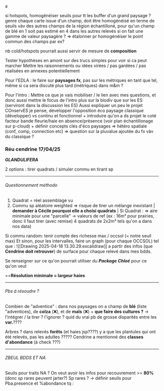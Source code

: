 a




si hotspots, homogénéiser seuils pour tt les buffer d'un grand paysage ? genre chaque carte issue d'un champ, doit être homogénéisé en terme de seuils vàv des autres champs de la région échantilloné, pour qu'un champ de blé en 1 soit pas estimé en 4 dans les autres relevés si on fait une gamme de valeur paysagère ? => étalonner pr homogénéiser le point commun des champs par ex?

nb cold/hotspots pourrait aussi servir de mesure de **composition**

Tester hypothèses en amont sur des trucs simples pour voir si ca peut marcher
Mettre les raisonnements ou idées virées / pas gardées / pas réalisées en annexes potentiellement


Pour l'EDLA : le faire sur **paysages fx**, pas sur les métriques en tant que tel, même si ca sera discuté plus tard (métriques) dans m&m ?

Pour l'intro : Mettre ce que je vais mobiliser / le lien avec mes questions, et donc aussi mettre le focus de l'intro plus sur la biodiv que sur les ES (serviront dans la discussion les ES)
Aussi expliquer un peu le projet COnservES je pense, développer l'opposition éco paysage classique (développer) vs continu et fonctionnel + introduire qu'on a ds projet le coté facteur bande fleurie/haie en absence/présence (voir plan échantillonage sur p-cloud) + définir concepts clés d'éco paysages => hétéro spatiale (conf, comp, connection etc) => question sur la pluvalue ajoutée du fx vàv du classique ?




### Réu cendrine 17/04/25

***GLANDULIFERA***


2 options : tirer quadrats / simuler commu en tirant sp

___
###### Questionnement méthodo 

1) Quadrat = réel assemblage vu
2) Commu sp aléatoire weighted => risque de tirer un mélange inexistant | **demander à Cécile pourquoi elle a choisi quadrats** |
Si Quadrat : => aire minimale pour une "parcelle" → valeurs de ref (ex : 16m² pour prairies, donc il faut tirer (avec remise) 4 quadrats de 2x2m² tels qu'on a dans nos data)

Si commu random: tenir compte des richesse max / occsol (= notre seuil max)
Et sinon, pour les intervalles, faire un graph (pour chaque OCCSOL) tel que : 
![[Drawing 2025-04-18 13.30.29.excalidraw]] a partir des infos (que **Cendrine doit retrouver**) de surface pour chaque relevé dans mes bdds.


Se renseigner sur ce qu'on pourrait utiliser du ***Package Chloé*** pour ce qu'on veut

==**Résolution minimale = largeur haies**

______
###### Pbs à résoudre ?

Combien de "adventice" : dans nos paysages on a champ de **blé** (liste "adventices), de **colza** (❌), et de **maïs** (❌)
\+ **que faire des cultures ?** → l'intégrer / la tirer ? l'ignorer ? quid du vrai pb de grosse disparités entre les **var.**????

Arbres ? dans relevés **forêts** (et haies jsp????) y a que les plantules qui ont été relevés, pas les adultes ?????
Cendrine a mentionné des **classes d'abondance** (à check ???)

____
###### ZBEUL BDDS ET NA

Seuils pour traits NA ?
On veut avoir les infos pour recouvrement >= **80%** (donc sp rares peuvent jarter?)
Sp rares ? → définir seuils pour Pba.presence et %abondance tq :
